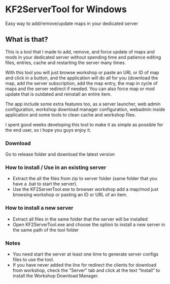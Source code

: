 # KF2ServerTool for Windows
Easy way to add/remove/update maps in your dedicated server

## What is that?
This is a tool that I made to add, remove, and force update of maps and mods in your dedicated server without spending time and patience editing files, entries, cache and restarting the server many times.

With this tool you will just browse workshop or paste an URL or ID of map and click in a button, and the application will do all for you (download the map, add the server subscription, add the map entry, the map in cycle of maps and the server redirect if needed. You can also force map or mod update that is outdated and reinstall an entire item.

The app include some extra features too, as a server launcher, web admin configuration, workshop download manager configuration, webadmin inside application and some tools to clean cache and workshop files. 

I spent good weeks developing this tool to make it as simple as possible for the end user, so i hope you guys enjoy it.

### Download
Go to release folder and download the latest version

### How to install / Use in an existing server

- Extract the all the files from zip to server folder (same folder that you have a .bat to start the server).
- Use the KF2ServerTool.exe to browser workshop add a map/mod just browsing workshop or pasting an ID or URL of an item.


### How to install a new server

- Extract all files in the same folder that the server will be installed
- Open KF2ServerTool.exe and choose the option to install a new server in the same path of the tool folder

### Notes

- You need start the server at least one time to generate server configs files to use the tool.
- If you have never added the line for redirect the clients for download from workshop, check the "Server" tab and click at the text “Install” to install the Workshop Download Manager.
